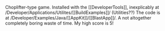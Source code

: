 Choplifter-type game. Installed with the [[DeveloperTools]], inexplicably at /Developer/Applications/Utilites/[[BuildExamples]]/ (Utilities??) The code is at /Developer/Examples/Java/[[AppKit]]/[[BlastApp]]/. A not altogether completely boring waste of time. My high score is 5!